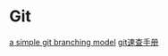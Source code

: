 # Git #
[a simple git branching model](https://gist.github.com/jbenet/ee6c9ac48068889b0912 "a simple git branching model")
[git速查手册](http://jiyeqian.github.io/2011/09/introduction-to-git/ "git速查手册")